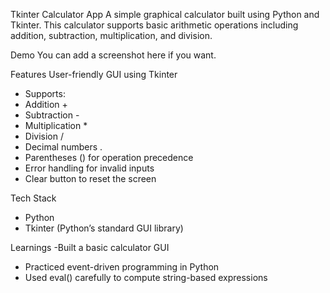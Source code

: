 Tkinter Calculator App
A simple graphical calculator built using Python and Tkinter. This calculator supports basic arithmetic operations including addition, subtraction, multiplication, and division.

Demo
You can add a screenshot here if you want.

Features
User-friendly GUI using Tkinter

- Supports:
- Addition +
- Subtraction -
- Multiplication *
- Division /
- Decimal numbers .
- Parentheses () for operation precedence
- Error handling for invalid inputs
- Clear button to reset the screen

Tech Stack
- Python
- Tkinter (Python’s standard GUI library)

Learnings
-Built a basic calculator GUI
- Practiced event-driven programming in Python
- Used eval() carefully to compute string-based expressions
